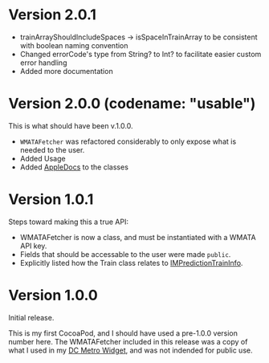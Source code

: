 # Version 2.0.1
* trainArrayShouldIncludeSpaces -> isSpaceInTrainArray to be consistent with boolean naming convention
* Changed errorCode's type from String? to Int? to facilitate easier custom error handling
* Added more documentation

# Version 2.0.0 (codename: "usable") 
This is what should have been v.1.0.0.

* `WMATAFetcher` was refactored considerably to only expose what is needed to the user.
* Added Usage
* Added [AppleDocs](http://nshipster.com/documentation/) to the classes

# Version 1.0.1
Steps toward making this a true API:
* WMATAFetcher is now a class, and must be instantiated with a WMATA API key.
* Fields that should be accessable to the user were made `public`.
* Explicitly listed how the Train class relates to [IMPredictionTrainInfo](https://developer.wmata.com/docs/services/547636a6f9182302184cda78/operations/547636a6f918230da855363f/console#AIMPredictionTrainInfo).

# Version 1.0.0
Initial release.

This is my first CocoaPod, and I should have used a pre-1.0.0 version number here.  The WMATAFetcher included in this release was a copy of what I used in my [DC Metro Widget](https://github.com/clrung/DCMetroWidget), and was not indended for public use.
